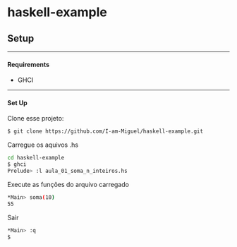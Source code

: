 # haskell-example

## Setup

-------------
#### Requirements
* GHCI

-------------
#### Set Up
Clone esse projeto:

~~~~bash
$ git clone https://github.com/I-am-Miguel/haskell-example.git
~~~~
Carregue os aquivos .hs
~~~~bash
cd haskell-example
$ ghci
Prelude> :l aula_01_soma_n_inteiros.hs
~~~~
Execute as funções do arquivo carregado
~~~~bash
*Main> soma(10)
55
~~~~
Sair
~~~~bash
*Main> :q
$
~~~~